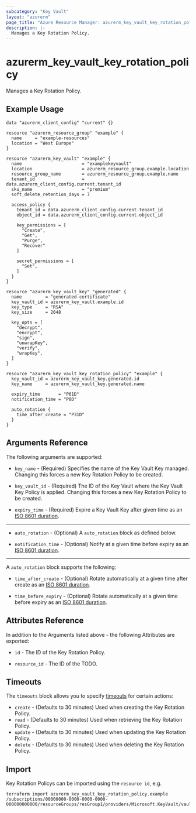 ```yaml
---
subcategory: "Key Vault"
layout: "azurerm"
page_title: "Azure Resource Manager: azurerm_key_vault_key_rotation_policy"
description: |-
  Manages a Key Rotation Policy.
---
```


# azurerm_key_vault_key_rotation_policy

Manages a Key Rotation Policy.

## Example Usage

```hcl
data "azurerm_client_config" "current" {}

resource "azurerm_resource_group" "example" {
  name     = "example-resources"
  location = "West Europe"
}

resource "azurerm_key_vault" "example" {
  name                       = "examplekeyvault"
  location                   = azurerm_resource_group.example.location
  resource_group_name        = azurerm_resource_group.example.name
  tenant_id                  = data.azurerm_client_config.current.tenant_id
  sku_name                   = "premium"
  soft_delete_retention_days = 7

  access_policy {
    tenant_id = data.azurerm_client_config.current.tenant_id
    object_id = data.azurerm_client_config.current.object_id

    key_permissions = [
      "Create",
      "Get",
      "Purge",
      "Recover"
    ]

    secret_permissions = [
      "Set",
    ]
  }
}

resource "azurerm_key_vault_key" "generated" {
  name         = "generated-certificate"
  key_vault_id = azurerm_key_vault.example.id
  key_type     = "RSA"
  key_size     = 2048

  key_opts = [
    "decrypt",
    "encrypt",
    "sign",
    "unwrapKey",
    "verify",
    "wrapKey",
  ]
}

resource "azurerm_key_vault_key_rotation_policy" "example" {
  key_vault_id = azurerm_key_vault_key.generated.id
  key_name     = azurerm_key_vault_key.generated.name

  expiry_time       = "P61D"
  notification_time = "P8D"

  auto_rotation {
    time_after_create = "P31D"
  }
}
```

## Arguments Reference

The following arguments are supported:

* `key_name` - (Required) Specifies the name of the Key Vault Key managed. Changing this forces a new Key Rotation Policy to be created.

* `key_vault_id` - (Required) The ID of the Key Vault where the Key Vault Key Policy is applied. Changing this forces a new Key Rotation Policy to be created.

* `expiry_time` - (Required) Expire a Key Vault Key after given time as an [ISO 8601 duration](https://en.wikipedia.org/wiki/ISO_8601#Durations).

---

* `auto_rotation` - (Optional) A `auto_rotation` block as defined below.

* `notification_time` - (Optional) Notify at a given time before expiry as an [ISO 8601 duration](https://en.wikipedia.org/wiki/ISO_8601#Durations).

---

A `auto_rotation` block supports the following:

* `time_after_create` - (Optional) Rotate automatically at a given time after create as an [ISO 8601 duration](https://en.wikipedia.org/wiki/ISO_8601#Durations).

* `time_before_expiry` - (Optional) Rotate automatically at a given time before expiry as an [ISO 8601 duration](https://en.wikipedia.org/wiki/ISO_8601#Durations).

## Attributes Reference

In addition to the Arguments listed above - the following Attributes are exported: 

* `id` - The ID of the Key Rotation Policy.

* `resource_id` - The ID of the TODO.

## Timeouts

The `timeouts` block allows you to specify [timeouts](https://www.terraform.io/language/resources/syntax#operation-timeouts) for certain actions:

* `create` - (Defaults to 30 minutes) Used when creating the Key Rotation Policy.
* `read` - (Defaults to 30 minutes) Used when retrieving the Key Rotation Policy.
* `update` - (Defaults to 30 minutes) Used when updating the Key Rotation Policy.
* `delete` - (Defaults to 30 minutes) Used when deleting the Key Rotation Policy.

## Import

Key Rotation Policys can be imported using the `resource id`, e.g.

```shell
terraform import azurerm_key_vault_key_rotation_policy.example /subscriptions/00000000-0000-0000-0000-000000000000/resourceGroups/resGroup1/providers/Microsoft.KeyVault/vaults/vault1/keys/key1/rotationpolicy
```
